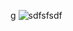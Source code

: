 g
<picture>
 <source media="(prefers-color-scheme: dark)" srcset="https://media.tenor.com/aPaC5UXP-BUAAAAi/yiikapostmodrenrpg-yiik.gif">
 <source media="(prefers-color-scheme: light)" srcset="https://media.tenor.com/aPaC5UXP-BUAAAAi/yiikapostmodrenrpg-yiik.gif">
 <img alt="sdfsfsdf" src="https://media.tenor.com/aPaC5UXP-BUAAAAi/yiikapostmodrenrpg-yiik.gif">
</picture>
<!--
**cloud-strifeee/cloud-strifeee** is a ✨ _special_ ✨ repository because its `README.md` (this file) appears on your GitHub profile.

Here are some ideas to get you started:

- 🔭 I’m currently working on ...
- 🌱 I’m currently learning ...
- 👯 I’m looking to collaborate on ...
- 🤔 I’m looking for help with ...
- 💬 Ask me about ...
- 📫 How to reach me: ...
- 😄 Pronouns: ...
- ⚡ Fun fact: ...
-->

